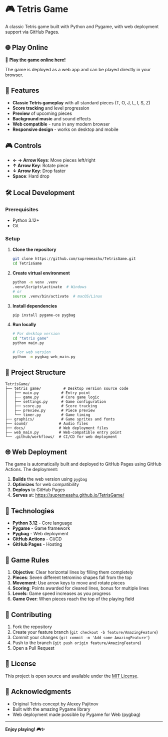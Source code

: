 # 🎮 Tetris Game

A classic Tetris game built with Python and Pygame, with web deployment support via GitHub Pages.

## 🌐 Play Online

🎯 **[Play the game online here!](https://supremeashu.github.io/TetrisGame/)**

The game is deployed as a web app and can be played directly in your browser.

## 🚀 Features

- **Classic Tetris gameplay** with all standard pieces (T, O, J, L, I, S, Z)
- **Score tracking** and level progression
- **Preview** of upcoming pieces
- **Background music** and sound effects
- **Web compatible** - runs in any modern browser
- **Responsive design** - works on desktop and mobile

## 🎮 Controls

- **← → Arrow Keys**: Move pieces left/right
- **↑ Arrow Key**: Rotate piece  
- **↓ Arrow Key**: Drop faster
- **Space**: Hard drop

## 🛠️ Local Development

### Prerequisites
- Python 3.12+
- Git

### Setup

1. **Clone the repository**
   ```bash
   git clone https://github.com/supremeashu/TetrisGame.git
   cd TetrisGame
   ```

2. **Create virtual environment**
   ```bash
   python -m venv .venv
   .venv\Scripts\activate  # Windows
   # or
   source .venv/bin/activate  # macOS/Linux
   ```

3. **Install dependencies**
   ```bash
   pip install pygame-ce pygbag
   ```

4. **Run locally**
   ```bash
   # For desktop version
   cd "tetris game"
   python main.py
   
   # For web version
   python -m pygbag web_main.py
   ```

## 📁 Project Structure

```
TetrisGame/
├── tetris game/          # Desktop version source code
│   ├── main.py          # Entry point
│   ├── game.py          # Core game logic
│   ├── settings.py      # Game configuration
│   ├── score.py         # Score tracking
│   ├── preview.py       # Piece preview
│   └── timer.py         # Game timing
├── graphics/            # Game sprites and fonts
├── sound/              # Audio files
├── docs/               # Web deployment files
├── web_main.py         # Web-compatible entry point
└── .github/workflows/  # CI/CD for web deployment
```

## 🌐 Web Deployment

The game is automatically built and deployed to GitHub Pages using GitHub Actions. The deployment:

1. **Builds** the web version using `pygbag`
2. **Optimizes** for web compatibility
3. **Deploys** to GitHub Pages
4. **Serves** at: https://supremeashu.github.io/TetrisGame/

## 🔧 Technologies

- **Python 3.12** - Core language
- **Pygame** - Game framework
- **Pygbag** - Web deployment
- **GitHub Actions** - CI/CD
- **GitHub Pages** - Hosting

## 🎯 Game Rules

1. **Objective**: Clear horizontal lines by filling them completely
2. **Pieces**: Seven different tetromino shapes fall from the top
3. **Movement**: Use arrow keys to move and rotate pieces
4. **Scoring**: Points awarded for cleared lines, bonus for multiple lines
5. **Levels**: Game speed increases as you progress
6. **Game Over**: When pieces reach the top of the playing field

## 🤝 Contributing

1. Fork the repository
2. Create your feature branch (`git checkout -b feature/AmazingFeature`)
3. Commit your changes (`git commit -m 'Add some AmazingFeature'`)
4. Push to the branch (`git push origin feature/AmazingFeature`)
5. Open a Pull Request

## 📝 License

This project is open source and available under the [MIT License](LICENSE).

## 🎉 Acknowledgments

- Original Tetris concept by Alexey Pajitnov
- Built with the amazing Pygame library
- Web deployment made possible by Pygame for Web (pygbag)

---

**Enjoy playing! 🎮✨**